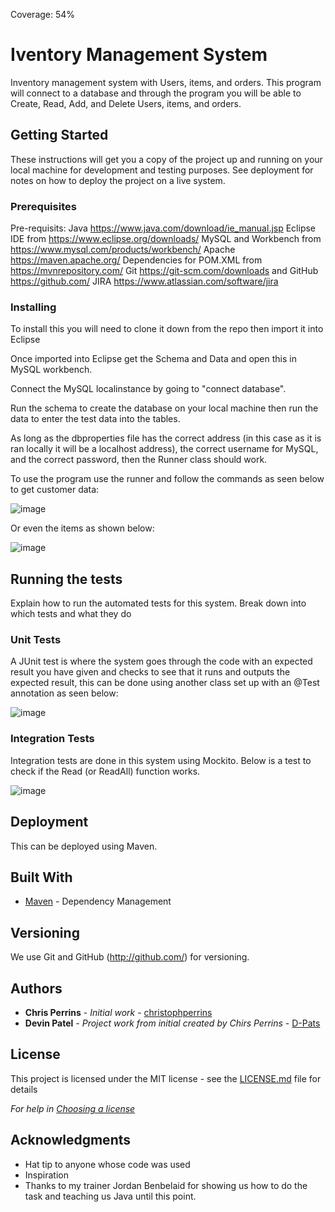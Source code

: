 Coverage: 54%
# Iventory Management System

Inventory management system with Users, items, and orders. This program will connect to a database and through the program you will be able to Create, Read, Add, and Delete Users, items, and orders.

## Getting Started

These instructions will get you a copy of the project up and running on your local machine for development and testing purposes. See deployment for notes on how to deploy the project on a live system.

### Prerequisites

Pre-requisits:
Java https://www.java.com/download/ie_manual.jsp
Eclipse IDE from https://www.eclipse.org/downloads/
MySQL and Workbench from https://www.mysql.com/products/workbench/
Apache https://maven.apache.org/
Dependencies for POM.XML from https://mvnrepository.com/
Git https://git-scm.com/downloads and GitHub https://github.com/
JIRA https://www.atlassian.com/software/jira

### Installing

To install this you will need to clone it down from the repo then import it into Eclipse

Once imported into Eclipse get the Schema and Data and open this in MySQL workbench.

Connect the MySQL localinstance by going to "connect database".

Run the schema to create the database on your local machine then run the data to enter the test data into the tables.

As long as the dbproperties file has the correct address (in this case as it is ran locally it will be a localhost address), the correct username for MySQL, and the correct password, then the Runner class should work.

To use the program use the runner and follow the commands as seen below to get customer data:

![image](https://user-images.githubusercontent.com/30010257/173243425-4c20c853-6a6e-4e07-ae0d-69c68766ed2a.png)

Or even the items as shown below: 

![image](https://user-images.githubusercontent.com/30010257/173243472-bc4e02e5-180a-4693-abcf-63e1d355a2d2.png)

## Running the tests

Explain how to run the automated tests for this system. Break down into which tests and what they do

### Unit Tests 

A JUnit test is where the system goes through the code with an expected result you have given and checks to see that it runs and outputs the expected result, this can be done using another class set up with an @Test annotation as seen below:

![image](https://user-images.githubusercontent.com/30010257/173244053-a6aa36d3-e272-4d98-bfff-0943ecf37251.png)

### Integration Tests 

Integration tests are done in this system using Mockito.
Below is a test to check if the Read (or ReadAll) function works.

![image](https://user-images.githubusercontent.com/30010257/173244123-7dabe31a-96e0-418e-b1a3-695db198c49e.png)


## Deployment

This can be deployed using Maven.

## Built With

* [Maven](https://maven.apache.org/) - Dependency Management

## Versioning

We use Git and GitHub (http://github.com/) for versioning.

## Authors

* **Chris Perrins** - *Initial work* - [christophperrins](https://github.com/christophperrins)
* **Devin Patel** - *Project work from initial created by Chirs Perrins* - [D-Pats](https://github.com/D-Pats)

## License

This project is licensed under the MIT license - see the [LICENSE.md](LICENSE.md) file for details 

*For help in [Choosing a license](https://choosealicense.com/)*

## Acknowledgments

* Hat tip to anyone whose code was used
* Inspiration
* Thanks to my trainer Jordan Benbelaid for showing us how to do the task and teaching us Java until this point.
